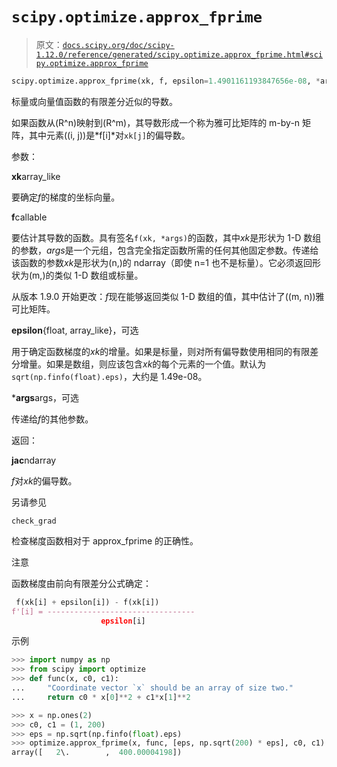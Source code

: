 # `scipy.optimize.approx_fprime`

> 原文：[`docs.scipy.org/doc/scipy-1.12.0/reference/generated/scipy.optimize.approx_fprime.html#scipy.optimize.approx_fprime`](https://docs.scipy.org/doc/scipy-1.12.0/reference/generated/scipy.optimize.approx_fprime.html#scipy.optimize.approx_fprime)

```py
scipy.optimize.approx_fprime(xk, f, epsilon=1.4901161193847656e-08, *args)
```

标量或向量值函数的有限差分近似的导数。

如果函数从\(R^n\)映射到\(R^m\)，其导数形成一个称为雅可比矩阵的 m-by-n 矩阵，其中元素\((i, j)\)是*f[i]*对`xk[j]`的偏导数。

参数：

**xk**array_like

要确定*f*的梯度的坐标向量。

**f**callable

要估计其导数的函数。具有签名`f(xk, *args)`的函数，其中*xk*是形状为 1-D 数组的参数，*args*是一个元组，包含完全指定函数所需的任何其他固定参数。传递给该函数的参数*xk*是形状为(n,)的 ndarray（即使 n=1 也不是标量）。它必须返回形状为(m,)的类似 1-D 数组或标量。

从版本 1.9.0 开始更改：*f*现在能够返回类似 1-D 数组的值，其中估计了\((m, n)\)雅可比矩阵。

**epsilon**{float, array_like}，可选

用于确定函数梯度的*xk*的增量。如果是标量，则对所有偏导数使用相同的有限差分增量。如果是数组，则应该包含*xk*的每个元素的一个值。默认为`sqrt(np.finfo(float).eps)`，大约是 1.49e-08。

***args**args，可选

传递给*f*的其他参数。

返回：

**jac**ndarray

*f*对*xk*的偏导数。

另请参见

`check_grad`

检查梯度函数相对于 approx_fprime 的正确性。

注意

函数梯度由前向有限差分公式确定：

```py
 f(xk[i] + epsilon[i]) - f(xk[i])
f'[i] = ---------------------------------
                    epsilon[i] 
```

示例

```py
>>> import numpy as np
>>> from scipy import optimize
>>> def func(x, c0, c1):
...     "Coordinate vector `x` should be an array of size two."
...     return c0 * x[0]**2 + c1*x[1]**2 
```

```py
>>> x = np.ones(2)
>>> c0, c1 = (1, 200)
>>> eps = np.sqrt(np.finfo(float).eps)
>>> optimize.approx_fprime(x, func, [eps, np.sqrt(200) * eps], c0, c1)
array([   2\.        ,  400.00004198]) 
```
